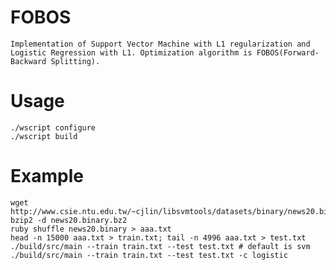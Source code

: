# FOBOS
	Implementation of Support Vector Machine with L1 regularization and Logistic Regression with L1. Optimization algorithm is FOBOS(Forward-Backward Splitting).

# Usage
	./wscript configure
	./wscript build

# Example
	wget http://www.csie.ntu.edu.tw/~cjlin/libsvmtools/datasets/binary/news20.binary.bz2
	bzip2 -d news20.binary.bz2 
	ruby shuffle news20.binary > aaa.txt
	head -n 15000 aaa.txt > train.txt; tail -n 4996 aaa.txt > test.txt
	./build/src/main --train train.txt --test test.txt # default is svm
	./build/src/main --train train.txt --test test.txt -c logistic
